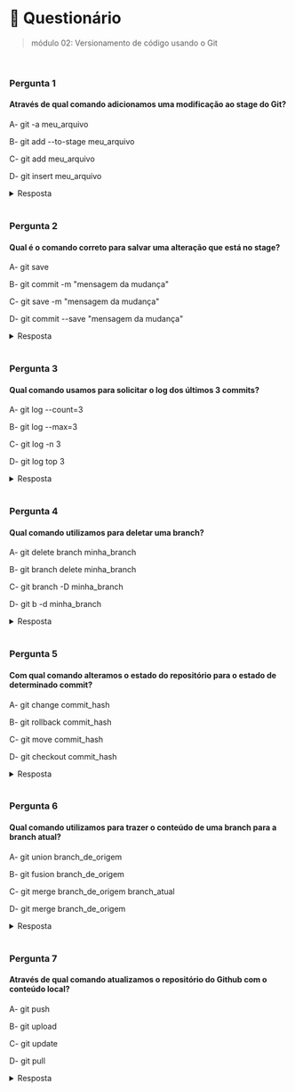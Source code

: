 # 📌 Questionário
>módulo 02: Versionamento de código usando o Git

<br>

### Pergunta 1
#### Através de qual comando adicionamos uma modificação ao stage do Git?
A- git -a meu_arquivo

B- git add --to-stage meu_arquivo

C- git add meu_arquivo

D- git insert meu_arquivo

<details>
    <summary>Resposta</summary>

    git add meu_arquivo
    
    Para adicionar uma modificação ao stage do Git, ou seja, prepará-la para ser commitada, é necessário utilizar o comando "git add". A opção correta, "git add meu_arquivo", está de acordo com a sintaxe correta para adicionar um arquivo específico ao stage.

</details>

<br>

### Pergunta 2
#### Qual é o comando correto para salvar uma alteração que está no stage?
A- git save

B- git commit -m "mensagem da mudança"

C- git save -m "mensagem da mudança"

D- git commit --save "mensagem da mudança"

<details>
    <summary>Resposta</summary>
    
    git commit -m "mensagem da mudança"
    
    No Git, o comando utilizado para salvar uma alteração que está no stage e criar um novo commit é o comando ""git commit". Para adicionar uma mensagem ao commit, utiliza-se o parâmetro ""-m"" seguido da mensagem entre aspas. A opção correta, "git commit -m ""mensagem da mudança"", está de acordo com a sintaxe correta para realizar um commit com uma mensagem descritiva da alteração.
    
</details>

<br>

### Pergunta 3
#### Qual comando usamos para solicitar o log dos últimos 3 commits?
A- git log --count=3

B- git log --max=3

C- git log -n 3

D- git log top 3

<details>
    <summary>Resposta</summary>
    
    git log -n 3

    No Git, o comando utilizado para visualizar o log dos commits é o comando "git log". Para especificar o número de commits a serem exibidos, utiliza-se o parâmetro "-n" seguido do número desejado. A opção correta, C) git log -n 3, está de acordo com a sintaxe correta para solicitar o log dos últimos 3 commits.
    
</details>

<br>

### Pergunta 4
#### Qual comando utilizamos para deletar uma branch?
A- git delete branch minha_branch

B- git branch delete minha_branch

C- git branch -D minha_branch

D- git b -d minha_branch

<details>
    <summary>Resposta</summary>
    
    git branch -D minha_branch

    Este comando tentará deletar a branch especificada de maneira segura e irá prevenir a exclusão se a branch não tiver sido totalmente mesclada.
</details>

<br>

### Pergunta 5
#### Com qual comando alteramos o estado do repositório para o estado de determinado commit?
A- git change commit_hash

B- git rollback commit_hash

C- git move commit_hash

D- git checkout commit_hash

<details>
    <summary>Resposta</summary>
    
    git checkout commit_hash

    No Git, o comando utilizado para alterar o estado do repositório para o estado de um determinado commit é o comando "git checkout". É necessário fornecer o hash do commit desejado para especificar qual commit será utilizado. A opção correta, D) git checkout commit_hash, está de acordo com a sintaxe correta para alterar o estado do repositório para um commit específico.
</details>

<br>

### Pergunta 6
#### Qual comando utilizamos para trazer o conteúdo de uma branch para a branch atual?
A- git union branch_de_origem

B- git fusion branch_de_origem

C- git merge branch_de_origem branch_atual

D- git merge branch_de_origem

<details>
    <summary>Resposta</summary>
    
    git merge branch_de_origem

    No Git, o comando utilizado para trazer o conteúdo de uma branch para a branch atual é o comando "git merge". O "merge" combina as alterações da branch de origem com a branch atual, aplicando as modificações necessárias. A opção correta, D) git merge branch_de_origem, está de acordo com a sintaxe correta para realizar a mesclagem de uma branch na branch atual.
</details>

<br>

### Pergunta 7
#### Através de qual comando atualizamos o repositório do Github com o conteúdo local?
A- git push

B- git upload

C- git update

D- git pull

<details>
    <summary>Resposta</summary>
    
    git push

    No Git, o comando utilizado para atualizar o repositório do GitHub com o conteúdo local é o comando "git push". Esse comando envia as alterações locais para o repositório remoto no GitHub. A opção correta, A) git push, está de acordo com a sintaxe correta para realizar essa operação.
</details>